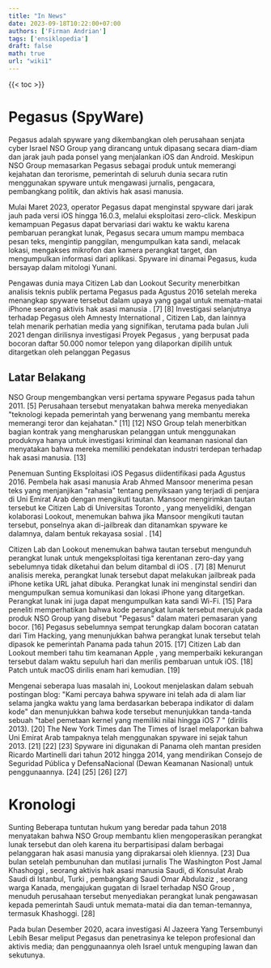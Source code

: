 ```yaml
---
title: "In News"
date: 2023-09-18T10:22:00+07:00
authors: ['Firman Andrian']
tags: ['ensiklopedia']
draft: false
math: true
url: "wiki1"
---
```

{{< toc >}}

# Pegasus (SpyWare)

Pegasus adalah spyware yang dikembangkan oleh perusahaan senjata cyber Israel NSO Group yang dirancang untuk dipasang secara diam-diam dan jarak jauh pada ponsel yang menjalankan iOS dan Android. Meskipun NSO Group memasarkan Pegasus sebagai produk untuk memerangi kejahatan dan terorisme, pemerintah di seluruh dunia secara rutin menggunakan spyware untuk mengawasi jurnalis, pengacara, pembangkang politik, dan aktivis hak asasi manusia.

Mulai Maret 2023, operator Pegasus dapat menginstal spyware dari jarak jauh pada versi iOS hingga 16.0.3, melalui eksploitasi zero-click. Meskipun kemampuan Pegasus dapat bervariasi dari waktu ke waktu karena pembaruan perangkat lunak, Pegasus secara umum mampu membaca pesan teks, mengintip panggilan, mengumpulkan kata sandi, melacak lokasi, mengakses mikrofon dan kamera perangkat target, dan mengumpulkan informasi dari aplikasi. Spyware ini dinamai Pegasus, kuda bersayap dalam mitologi Yunani.

Pengawas dunia maya Citizen Lab dan Lookout Security menerbitkan analisis teknis publik pertama Pegasus pada Agustus 2016 setelah mereka menangkap spyware tersebut dalam upaya yang gagal untuk memata-matai iPhone seorang aktivis hak asasi manusia . [7] [8] Investigasi selanjutnya terhadap Pegasus oleh Amnesty International , Citizen Lab, dan lainnya telah menarik perhatian media yang signifikan, terutama pada bulan Juli 2021 dengan dirilisnya investigasi Proyek Pegasus , yang berpusat pada bocoran daftar 50.000 nomor telepon yang dilaporkan dipilih untuk ditargetkan oleh pelanggan Pegasus

## Latar Belakang

NSO Group mengembangkan versi pertama spyware Pegasus pada tahun 2011. [5] Perusahaan tersebut menyatakan bahwa mereka menyediakan "teknologi kepada pemerintah yang berwenang yang membantu mereka memerangi teror dan kejahatan." [11] [12] NSO Group telah menerbitkan bagian kontrak yang mengharuskan pelanggan untuk menggunakan produknya hanya untuk investigasi kriminal dan keamanan nasional dan menyatakan bahwa mereka memiliki pendekatan industri terdepan terhadap hak asasi manusia. [13]

Penemuan
Sunting
Eksploitasi iOS Pegasus diidentifikasi pada Agustus 2016. Pembela hak asasi manusia Arab Ahmed Mansoor menerima pesan teks yang menjanjikan "rahasia" tentang penyiksaan yang terjadi di penjara di Uni Emirat Arab dengan mengikuti tautan. Mansoor mengirimkan tautan tersebut ke Citizen Lab di Universitas Toronto , yang menyelidiki, dengan kolaborasi Lookout, menemukan bahwa jika Mansoor mengikuti tautan tersebut, ponselnya akan di-jailbreak dan ditanamkan spyware ke dalamnya, dalam bentuk rekayasa sosial . [14]

Citizen Lab dan Lookout menemukan bahwa tautan tersebut mengunduh perangkat lunak untuk mengeksploitasi tiga kerentanan zero-day yang sebelumnya tidak diketahui dan belum ditambal di iOS . [7] [8] Menurut analisis mereka, perangkat lunak tersebut dapat melakukan jailbreak pada iPhone ketika URL jahat dibuka. Perangkat lunak ini menginstal sendiri dan mengumpulkan semua komunikasi dan lokasi iPhone yang ditargetkan. Perangkat lunak ini juga dapat mengumpulkan kata sandi Wi-Fi. [15] Para peneliti memperhatikan bahwa kode perangkat lunak tersebut merujuk pada produk NSO Group yang disebut "Pegasus" dalam materi pemasaran yang bocor. [16] Pegasus sebelumnya sempat terungkap dalam bocoran catatan dari Tim Hacking, yang menunjukkan bahwa perangkat lunak tersebut telah dipasok ke pemerintah Panama pada tahun 2015. [17] Citizen Lab dan Lookout memberi tahu tim keamanan Apple , yang memperbaiki kekurangan tersebut dalam waktu sepuluh hari dan merilis pembaruan untuk iOS. [18] Patch untuk macOS dirilis enam hari kemudian. [19]

Mengenai seberapa luas masalah ini, Lookout menjelaskan dalam sebuah postingan blog: "Kami percaya bahwa spyware ini telah ada di alam liar selama jangka waktu yang lama berdasarkan beberapa indikator di dalam kode" dan menunjukkan bahwa kode tersebut menunjukkan tanda-tanda sebuah "tabel pemetaan kernel yang memiliki nilai hingga iOS 7 " (dirilis 2013). [20] The New York Times dan The Times of Israel melaporkan bahwa Uni Emirat Arab tampaknya telah menggunakan spyware ini sejak tahun 2013. [21] [22] [23] Spyware ini digunakan di Panama oleh mantan presiden Ricardo Martinelli dari tahun 2012 hingga 2014, yang mendirikan Consejo de Seguridad Pública y DefensaNacional (Dewan Keamanan Nasional) untuk penggunaannya. [24] [25] [26] [27]

# Kronologi
Sunting
Beberapa tuntutan hukum yang beredar pada tahun 2018 menyatakan bahwa NSO Group membantu klien mengoperasikan perangkat lunak tersebut dan oleh karena itu berpartisipasi dalam berbagai pelanggaran hak asasi manusia yang diprakarsai oleh kliennya. [23] Dua bulan setelah pembunuhan dan mutilasi jurnalis The Washington Post Jamal Khashoggi , seorang aktivis hak asasi manusia Saudi, di Konsulat Arab Saudi di Istanbul, Turki , pembangkang Saudi Omar Abdulaziz , seorang warga Kanada, mengajukan gugatan di Israel terhadap NSO Group , menuduh perusahaan tersebut menyediakan perangkat lunak pengawasan kepada pemerintah Saudi untuk memata-matai dia dan teman-temannya, termasuk Khashoggi. [28]

Pada bulan Desember 2020, acara investigasi Al Jazeera Yang Tersembunyi Lebih Besar meliput Pegasus dan penetrasinya ke telepon profesional dan aktivis media; dan penggunaannya oleh Israel untuk menguping lawan dan sekutunya. 